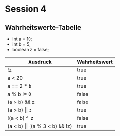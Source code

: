 # Session 4

## Wahrheitswerte-Tabelle
* int a = 10;
* int b = 5;
* boolean z = false;

| Ausdruck | Wahrheitswert |
|----------|---------------|
|!z|true|
|a < 20|true|
|a == 2 * b|true|
|a % b != 0|false|
|(a > b) && z|false|
|(a > b) &vert;&vert; z |true|
|!(a < b) ^ !z |false|
|(a < b) &vert;&vert; ((a % 3 < b) && !z) |true|
